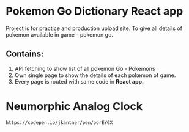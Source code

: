 # Pokemon Go Dictionary React app

Project is for practice and production upload site.
To give all details of pokemon available in game - pokemon go.

## Contains:
1. API fetching to show list of all pokemon Go - Pokemons
2. Own single page to show the details of each pokemon of game.
3. Every page is routed with same code in **React app.** 


# Neumorphic Analog Clock
	https://codepen.io/jkantner/pen/porEYGX